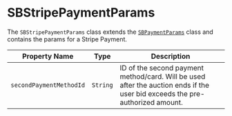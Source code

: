 # SBStripePaymentParams

The `SBStripePaymentParams` class extends the [`SBPaymentParams`](object-model/sbpaymentparams) class and contains the
params for a Stripe Payment.

| Property Name           | Type     | Description                                                                                                                  |
|-------------------------|----------|------------------------------------------------------------------------------------------------------------------------------|
| `secondPaymentMethodId` | `String` | ID of the second payment method/card. Will be used after the auction ends if the user bid exceeds the pre-authorized amount. |
